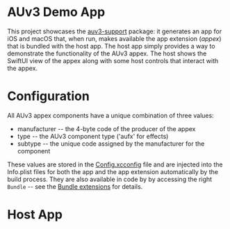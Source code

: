 # AUv3 Demo App

This project showcases the [auv3-support](..) package: it generates an app for iOS and macOS that, when run, makes
available the app extension (_appex_) that is bundled with the host app. The host app simply provides a way to
demonstrate the functionality of the AUv3 appex. The host shows the SwiftUI view of the appex along with some host
controls that interact with the appex.

# Configuration

All AUv3 appex components have a unique combination of three values:

- manufacturer -- the 4-byte code of the producer of the appex
- type -- the AUv3 component type ('aufx' for effects)
- subtype -- the unique code assigned by the manufacturer for the component

These values are stored in the [Config.xcconfig](Config.xcconfig) file and are injected into the Info.plist files for
both the app and the app extension automatically by the build process. They are also available in code by by accessing
the right `Bundle` -- see the [Bundle extensions](../Sources/AUv3Shared/Bundle.swift) for details.

# Host App


